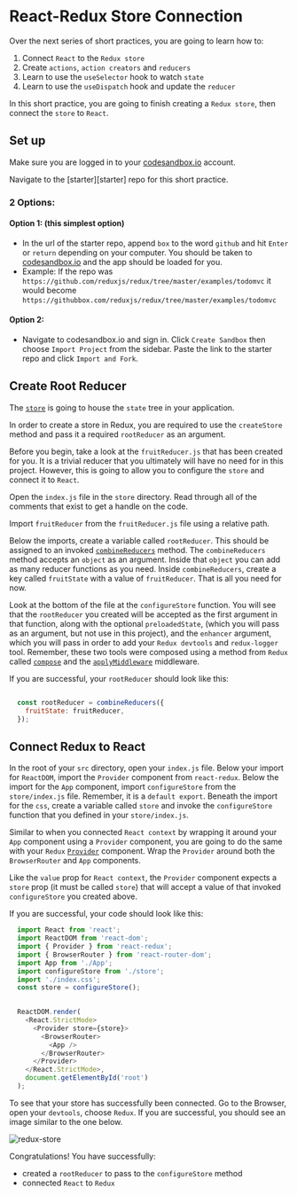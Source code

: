 # React-Redux Store Connection

Over the next series of short practices, you are going to learn how to:

1. Connect `React` to the `Redux store`
2. Create `actions`, `action creators` and `reducers`
3. Learn to use the `useSelector` hook to watch `state`
4. Learn to use the `useDispatch` hook and update the `reducer`

In this short practice, you are going to finish creating a `Redux store`, then connect the `store` to `React`.

## Set up

Make sure you are logged in to your [codesandbox.io][code-sandbox] account.

Navigate to the [starter][starter] repo for this short practice.

### 2 Options:

#### Option 1: (this simplest option)

- In the url of the starter repo, append `box` to the word `github` and hit
  `Enter` or `return` depending on your computer. You should be taken to
  [codesandbox.io][code-sandbox] and the app should be loaded for you.
- Example: If the repo was
  `https://github.com/reduxjs/redux/tree/master/examples/todomvc` it would
  become `https://githubbox.com/reduxjs/redux/tree/master/examples/todomvc`

#### Option 2:

- Navigate to codesandbox.io and sign in. Click `Create Sandbox` then choose
 `Import Project` from the sidebar. Paste the link to the starter repo and
 click `Import and Fork`.

## Create Root Reducer

The [`store`][store] is going to house the `state` tree in your application.

In order to create a store in Redux, you are required to use the `createStore` method and pass it a required `rootReducer` as an argument.

Before you begin, take a look at the `fruitReducer.js` that has been created for you. It is a trivial reducer that you ultimately will have no need for in this project. However, this is going to allow you to configure the `store` and connect it to `React`.

Open the `index.js` file in the `store` directory. Read through all of the comments that exist to get a handle on the code.

Import `fruitReducer` from the `fruitReducer.js` file using a relative path.

Below the imports, create a variable called `rootReducer`. This should be
assigned to an invoked [`combineReducers`][combine-reducers] method. The
`combineReducers` method accepts an `object` as an argument. Inside that
`object` you can add as many reducer functions as you need.
Inside `combineReducers`, create a key called `fruitState` with a value of `fruitReducer`. That is all you need for now.

Look at the bottom of the file at the `configureStore` function. You will see
that the `rootReducer` you created will be accepted as the first argument in
that function, along with the optional `preloadedState`, (which you will pass as
an argument, but not use in this project), and the `enhancer` argument, which
you will pass in order to add your `Redux devtools` and `redux-logger` tool.
Remember, these two tools were composed using a method from `Redux` called
[`compose`][compose] and the [`applyMiddleware`][applymiddleware] middleware.

If you are successful, your `rootReducer` should look like this:

```js

  const rootReducer = combineReducers({
    fruitState: fruitReducer,
  });

```

## Connect Redux to React

In the root of your `src` directory, open your `index.js` file. Below your
import for `ReactDOM`, import the `Provider` component from `react-redux`. Below
the import for the `App` component, import `configureStore` from the
`store/index.js` file. Remember, it is a `default export`. Beneath the import
for the `css`, create a variable called `store` and invoke the `configureStore`
function that you defined in your `store/index.js`.

Similar to when you connected `React context` by wrapping it around your `App`
component using a `Provider` component, you are going to do the same with your
`Redux` [`Provider`][provider] component. Wrap the `Provider` around both the
`BrowserRouter` and `App` components.

Like the `value` prop for `React context`, the `Provider` component expects a
`store` prop (it must be called `store`) that will accept a value of that
invoked `configureStore` you created above.

If you are successful, your code should look like this:

```js
  import React from 'react';
  import ReactDOM from 'react-dom';
  import { Provider } from 'react-redux';
  import { BrowserRouter } from 'react-router-dom';
  import App from './App';
  import configureStore from './store';
  import './index.css';
  const store = configureStore();
  

  ReactDOM.render(
    <React.StrictMode>
      <Provider store={store}>
        <BrowserRouter>
          <App />
        </BrowserRouter>
      </Provider>
    </React.StrictMode>,
    document.getElementById('root')
  );

```

To see that your store has successfully been connected. Go to the Browser, open
your `devtools`, choose `Redux`. If you are successful, you should see an image
similar to the one below.

![redux-store][redux-store]

Congratulations! You have successfully:

- created a `rootReducer` to pass to the `configureStore` method
- connected `React` to `Redux`

[combine-reducers]: https://redux.js.org/api/combinereducers
[compose]: https://redux.js.org/api/compose
[applymiddleware]: https://redux.js.org/api/applymiddleware
[provider]:https://react-redux.js.org/api/provider
[redux-store]:./aws-images/redux-devtools.png
[store]:https://redux.js.org/api/store
[code-sandbox]:http://www.codesandbox.io